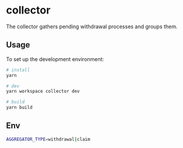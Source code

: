 # collector

The collector gathers pending withdrawal processes and groups them.

## Usage

To set up the development environment:

```bash
# install
yarn

# dev
yarn workspace collector dev

# build
yarn build
```

## Env

```sh
AGGREGATOR_TYPE=withdrawal|claim
```